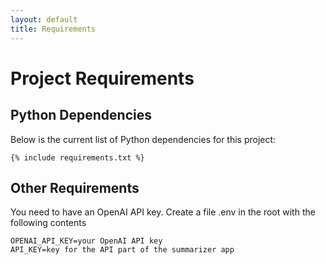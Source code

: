 ```yaml
---
layout: default
title: Requirements
---
```


# Project Requirements

## Python Dependencies

Below is the current list of Python dependencies for this project:

```
{% include requirements.txt %}
```

## Other Requirements

You need to have an OpenAI API key. Create a file .env in the root with the following contents
```
OPENAI_API_KEY=your OpenAI API key
API_KEY=key for the API part of the summarizer app
```

